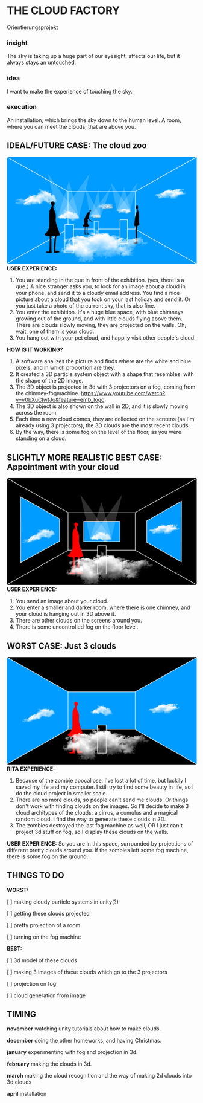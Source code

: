 # **THE CLOUD FACTORY**
Orientierungsprojekt

### **insight**
The sky is taking up a huge part of our eyesight, affects our life, 
but it always stays an untouched.

### **idea**
I want to make the experience of touching the sky. 

### **execution**
An installation, which brings the sky down to the human level. 
A room, where you can meet the clouds, that are above you.

## **IDEAL/FUTURE CASE: The cloud zoo**
![alt text](https://github.com/ritaeperjesi/cloudfactory/blob/master/1.jpg)
**USER EXPERIENCE:**
1. You are standing in the que in front of the exhibition. (yes, there is a que.)
A nice stranger asks you, to look for an image about a cloud in your phone, and send it to a cloudy email address. You find a nice picture about a cloud that you took on your last holiday and send it. Or you just take a photo of the current sky, that is also fine. 
2. You enter the exhibition. It's a huge blue space, with blue chimneys growing out of the ground, and with little clouds flying above them. There are clouds slowly moving, they are projected on the walls. Oh, wait, one of them is your cloud. 
3. You hang out with your pet cloud, and happily visit other people's cloud. 

**HOW IS IT WORKING?**
1. A software analizes the picture and finds where are the white and blue pixels, and in which proportion are they.
2. It created a 3D particle system object with a shape that resembles, with the shape of the 2D image.
3. The 3D object is projected in 3d with 3 projectors on a fog, coming from the chimney-fogmachine. 
https://www.youtube.com/watch?v=v0bXuCIwtJo&feature=emb_logo
4. The 3D object is also shown on the wall in 2D, and it is slowly moving across the room.
5. Each time a new cloud comes, they are collected on the screens (as I'm already using 3 projectors), the 3D clouds are the most recent clouds. 
6. By the way, there is some fog on the level of the floor, as you were standing on a cloud.

## **SLIGHTLY MORE REALISTIC BEST CASE: Appointment with your cloud**
![alt text](https://github.com/ritaeperjesi/cloudfactory/blob/master/2.jpg)
**USER EXPERIENCE:**
1. You send an image about your cloud.
2. You enter a smaller and darker room, where there is one chimney, and your cloud is hanging out in 3D above it. 
3. There are other clouds on the screens around you.
4. There is some uncontrolled fog on the floor level.

## **WORST CASE: Just 3 clouds**
![alt text](https://github.com/ritaeperjesi/cloudfactory/blob/master/3.jpg)
**RITA EXPERIENCE:**
1. Because of the zombie apocalipse, I've lost a lot of time, but luckily I saved my life and my computer. I still try to find some beauty in life, so I do the cloud project in smaller scale.
2. There are no more clouds, so people can't send me clouds. Or things don't work with finding clouds on the images. 
So I'll decide to make 3 cloud architypes of the clouds: a cirrus, a cumulus and a magical random cloud.
I find the way to generate these clouds in 2D.
4. The zombies destroyed the last fog machine as well, OR I just can't project 3d stuff on fog, so I display these clouds on the walls. 

**USER EXPERIENCE:**
So you are in this space, surrounded by projections of different pretty clouds around you. If the zombies left some fog machine, there is some fog on the ground. 

## **THINGS TO DO**
**WORST:**

[ ] making cloudy particle systems in unity(?)

[ ] getting these clouds projected 

[ ] pretty projection of a room

[ ] turning on the fog machine

**BEST:**

[ ] 3d model of these clouds

[ ] making 3 images of these clouds which go to the 3 projectors

[ ] projection on fog

[ ] cloud generation from image 

## **TIMING**
**november**
watching unity tutorials about how to make clouds.

**december**
doing the other homeworks, and having Christmas.

**january**
experimenting with fog and projection in 3d.

**february**
making the clouds in 3d.

**march**
making the cloud recognition and the way of making 2d clouds into 3d clouds

**april**
installation

